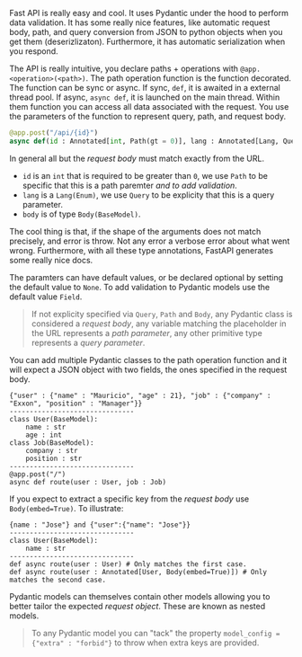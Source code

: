 Fast API is really easy and cool. It uses Pydantic under the hood to perform data validation. It 
has some really nice features, like automatic request body, path, and query conversion from JSON
to python objects when you get them (deserizlizaton). Furthermore, it has automatic serialization 
when you respond.

The API is really intuitive, you declare paths + operations with `@app.<operation>(<path>)`. The path 
operation function is the function decorated. The function can be sync or async. If sync, `def`, it is 
awaited in a external thread pool. If async, `async def`, it is launched on the main thread. Within them
function you can access all data associated with the request. You use the parameters of the function to
represent query, path, and request body.
```python
@app.post("/api/{id}")
async def(id : Annotated[int, Path(gt = 0)], lang : Annotated[Lang, Query()], body : Body)
```
In general all but the *request body* must match exactly from the URL.
- `id` is an `int` that is required to be greater than `0`, we use `Path` to be specific that this is a path paremter *and to add validation*.
- `lang` is a `Lang(Enum)`, we use `Query` to be explicity that this is a query parameter.
- `body` is of type `Body(BaseModel)`.

The cool thing is that, if the shape of the arguments does not match precisely, and error is throw. Not any error
a verbose error about what went wrong. Furthermore, with all these type annotations, FastAPI generates some really 
nice docs.

The paramters can have default values, or be declared optional by setting the default value to `None`. To add validation
to Pydantic models use the default value `Field`.

> If not explicity specified via `Query`, `Path` and `Body`, any Pydantic class is considered a *request body*, any variable matching
> the placeholder in the URL represents a *path parameter*, any other primitive type represents a *query parameter*.

You can add multiple Pydantic classes to the path operation function and it will expect a JSON object with two fields, 
the ones specified in the request body.
```
{"user" : {"name" : "Mauricio", "age" : 21}, "job" : {"company" : "Exxon", "position" : "Manager"}}
-------------------------------
class User(BaseModel):
    name : str
    age : int
class Job(BaseModel):
    company : str
    position : str
-------------------------------
@app.post("/")
async def route(user : User, job : Job)
```

If you expect to extract a specific key from the *request body* use `Body(embed=True)`. To illustrate:
```
{name : "Jose"} and {"user":{"name": "Jose"}}
-------------------------------
class User(BaseModel):
    name : str
-------------------------------
def async route(user : User) # Only matches the first case.
def async route(user : Annotated[User, Body(embed=True)]) # Only matches the second case.
```

Pydantic models can themselves contain other models allowing you to better tailor the expected *request object*. These 
are known as nested models.

> To any Pydantic model you can "tack" the property `model_config = {"extra" : "forbid"}` to throw when extra keys are provided.
